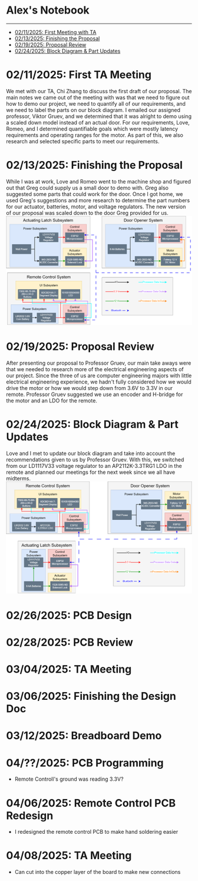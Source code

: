 # Alex's Notebook
---
- [02/11/2025: First Meeting with TA](02/11/2025:-First-TA-Meeting)
- [02/13/2025: Finishing the Proposal](02/13/2025:-Finishing-the-Proposal)
- [02/19/2025: Proposal Review](02/19/2025:-Proposal-Review)
- [02/24/2025: Block Diagram & Part Updates](02/24/2025:-Block-Diagram-&-Part-Updates)

# 02/11/2025: First TA Meeting
We met with our TA, Chi Zhang to discuss the first draft of our proposal. The main notes we came out of the meeting with was that we need to figure out how to demo our project, we need to quantify all of our requirements, and we need to label the parts on our block diagram. I emailed our assigned professor, Viktor Gruev, and we determined that it was alright to demo using a scaled down model instead of an actual door. For our requirements, Love, Romeo, and I determined quantifiable goals which were mostly latency requirements and operating ranges for the motor. As part of this, we also research and selected specific parts to meet our requirements.

# 02/13/2025: Finishing the Proposal
While I was at work, Love and Romeo went to the machine shop and figured out that Greg could supply us a small door to demo with. Greg also suggested some parts that could work for the door. Once I got home, we used Greg's suggestions and more research to determine the part numbers for our actuator, batteries, motor, and voltage regulators. The new version of our proposal was scaled down to the door Greg provided for us.
![Image](Block_Diagram_v1.0.png)

# 02/19/2025: Proposal Review
After presenting our proposal to Professor Gruev, our main take aways were that we needed to research more of the electrical engineering aspects of our project. Since the three of us are computer engineering majors with little electrical engineering experience, we hadn't fully considered how we would drive the motor or how we would step down from 3.6V to 3.3V in our remote. Professor Gruev suggested we use an encoder and H-bridge for the motor and an LDO for the remote.

# 02/24/2025: Block Diagram & Part Updates
Love and I met to update our block diagram and take into account the recommendations given to us by Professor Gruev. With this, we switched from our LD1117V33 voltage regulator to an AP2112K-3.3TRG1 LDO in the remote and planned our meetings for the next week since we all have midterms.
![Image](Block_Diagram_v2.0.png)

# 02/26/2025: PCB Design

# 02/28/2025: PCB Review

# 03/04/2025: TA Meeting

# 03/06/2025: Finishing the Design Doc

# 03/12/2025: Breadboard Demo

# 04/??/2025: PCB Programming
- Remote Controll's ground was reading 3.3V?

# 04/06/2025: Remote Control PCB Redesign
- I redesigned the remote control PCB to make hand soldering easier

# 04/08/2025: TA Meeting
- Can cut into the copper layer of the board to make new connections
